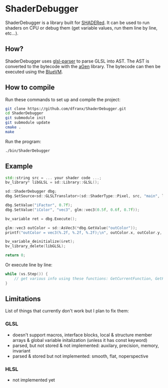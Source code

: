 # ShaderDebugger

ShaderDebugger is a library built for [SHADERed](https://github.com/dfranx/SHADERed).
It can be used to run shaders on CPU or debug them (get variable values, run them line by line, etc...).

## How?
ShaderDebugger uses [glsl-parser](https://github.com/dfranx/glsl-parser) to parse 
GLSL into AST. The AST is converted to the bytecode with the [aGen](https://github.com/dfranx/aGen) library. The bytecode can then be executed using the [BlueVM](https://github.com/dfranx/BlueVM).

## How to compile
Run these commands to set up and compile the project:
```bash
git clone https://github.com/dfranx/ShaderDebugger.git
cd ShaderDebugger
git submodule init
git submodule update
cmake .
make
```

Run the program:
```bash
./bin/ShaderDebugger
```

## Example
```c++
std::string src = ... your shader code ...;
bv_library* libGLSL = sd::Library::GLSL();

sd::ShaderDebugger dbg;
dbg.SetSource<sd::GLSLTranslator>(sd::ShaderType::Pixel, src, "main", libGLSL);

dbg.SetValue("iFactor", 0.7f);
dbg.SetValue("iColor", "vec3", glm::vec3(0.5f, 0.6f, 0.7f));

bv_variable ret = dbg.Execute();

glm::vec3 outColor = sd::AsVec3(*dbg.GetValue("outColor"));
printf("outColor = vec3(%.2f, %.2f, %.2f);\n", outColor.x, outColor.y, outColor.z);

bv_variable_deinitialize(&ret);
bv_library_delete(libGLSL);

return 0;
```

Or execute line by line:
```c++
while (vs.Step()) {
    // get various info using these functions: GetCurrentFunction, GetFunctionStack, GetVariableValue, etc...
}
```

## Limitations
List of things that currently don't work but I plan to fix them:
### GLSL
- doesn't support macros, interface blocks, local & structure member arrays & global variable initalization (unless it has const keyword)
- parsed, but not stored & not implemented: auxilary, precision, memory, invariant
- parsed & stored but not implemented: smooth, flat, noperspective

### HLSL
- not implemented yet